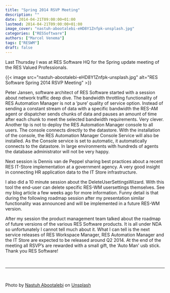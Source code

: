 ```yaml
---
title: "Spring 2014 RSVP Meeting"
description: ""
date: 2014-04-21T09:00:00+01:00
lastmod: 2014-04-21T09:00:00+01:00
image_cover: "nastuh-abootalebi-eHD8Y1Znfpk-unsplash.jpg"
categories: ["RESSoftware"]
authors: ["Marcel Venema"] 
tags: ["RESWM"]
draft: false
---
```


Last Thursday I was at RES Software HQ for the Spring update meeting of the RES Valued Professionals.

{{< image src="nastuh-abootalebi-eHD8Y1Znfpk-unsplash.jpg" alt="RES Software Spring 2014 RSVP Meeting" >}}

Peter Jansen, software architect of RES Software started with a session about network traffic deep dive. The bandwidth throttling functionality of RES Automation Manager is not a ‘pure’ quality of service option. Instead of sending a constant stream of data with a specific bandwidth the RES-AM agent or dispatcher sends chunks of data and pauses an amount of time after each chunk to meet the selected bandwidth requirements. Very clever. Another tip is not to deploy the RES Automation Manager console to all users. The console connects directly to the datastore. With the installation of the console, the RES Automation Manager Console Service will also be installed. As the Console service is set to automatic, it automatically connects to the datastore. In large environments with hundreds of agents the database administrator will not be very happy. 

Next session is Dennis van de Peppel sharing best practices about a recent RES IT-Store implementation at a government agency. A very good insight in connecting HR application data to the IT Store infrastructure. 

I also did a 10 minute session about the DeleteUserSettingsWizard. With this tool the end-user can delete specific RES-WM usersettings themselves. See my blog article a few weeks ago for more information. Funny detail is that during the following roadmap session after my presentation similar functionality was announced and will be implemented in a future RES-WM version.

After my session the product management team talked about the roadmap of future versions of the various RES Software products. It is all under NDA so unfortunately I cannot tell much about it. What I can tell is the next service releases of RES Workspace Manager, RES Automation Manager and the IT Store are expected to be released around Q2 2014. At the end of the meeting all RSVP’s are rewarded with a small gift, the ‘Auto Man’ usb stick. Thank you RES Software!

&nbsp;

---
&nbsp;

Photo by <a href="https://unsplash.com/@sunday_digital?utm_content=creditCopyText&utm_medium=referral&utm_source=unsplash">Nastuh Abootalebi</a> on <a href="https://unsplash.com/photos/photo-of-dining-table-and-chairs-inside-room-eHD8Y1Znfpk?utm_content=creditCopyText&utm_medium=referral&utm_source=unsplash">Unsplash</a>
  
&nbsp;
